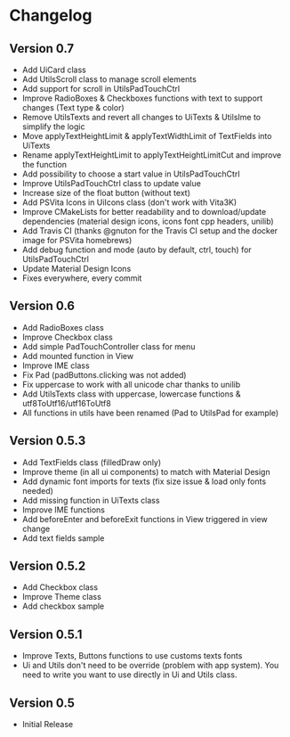 # Changelog

## Version 0.7
* Add UiCard class
* Add UtilsScroll class to manage scroll elements
* Add support for scroll in UtilsPadTouchCtrl
* Improve RadioBoxes & Checkboxes functions with text to support changes (Text type & color)
* Remove UtilsTexts and revert all changes to UiTexts & UtilsIme to simplify the logic
* Move applyTextHeightLimit & applyTextWidthLimit of TextFields into UiTexts
* Rename applyTextHeightLimit to applyTextHeightLimitCut and improve the function
* Add possibility to choose a start value in UtilsPadTouchCtrl
* Improve UtilsPadTouchCtrl class to update value
* Increase size of the float button (without text)
* Add PSVita Icons in UiIcons class (don't work with Vita3K)
* Improve CMakeLists for better readability and to download/update dependencies (material design icons, icons font cpp headers, unilib)
* Add Travis CI (thanks @gnuton for the Travis CI setup and the docker image for PSVita homebrews)
* Add debug function and mode (auto by default, ctrl, touch) for UtilsPadTouchCtrl
* Update Material Design Icons
* Fixes everywhere, every commit

## Version 0.6
* Add RadioBoxes class
* Improve Checkbox class
* Add simple PadTouchController class for menu
* Add mounted function in View
* Improve IME class
* Fix Pad (padButtons.clicking was not added)
* Fix uppercase to work with all unicode char thanks to unilib
* Add UtilsTexts class with uppercase, lowercase functions & utf8ToUtf16/utf16ToUtf8
* All functions in utils have been renamed (Pad to UtilsPad for example)

## Version 0.5.3
* Add TextFields class (filledDraw only)
* Improve theme (in all ui components) to match with Material Design
* Add dynamic font imports for texts (fix size issue & load only fonts needed)
* Add missing function in UiTexts class
* Improve IME functions
* Add beforeEnter and beforeExit functions in View triggered in view change
* Add text fields sample

## Version 0.5.2
* Add Checkbox class
* Improve Theme class
* Add checkbox sample

## Version 0.5.1

* Improve Texts, Buttons functions to use customs texts fonts
* Ui and Utils don't need to be override (problem with app system). You need to write you want to use directly in Ui and Utils class.

## Version  0.5

* Initial Release
